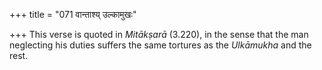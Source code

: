 +++
title = "071 वान्ताश्य् उल्कामुखः"

+++
This verse is quoted in *Mitākṣarā* (3.220), in the sense that the man
neglecting his duties suffers the same tortures as the *Ulkāmukha* and
the rest.

